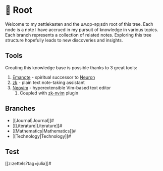# :seedling: Root

Welcome to my zettlekasten and the uʍop-ǝpᴉsdn root of this tree.
Each node is a note I have accrued in my pursuit of knowledge in various topics.
Each branch represents a collection of related notes.
Exploring this tree structure hopefully leads to new discoveries and insights.

## Tools

Creating this knowledge base is possible thanks to 3 great tools:

1. [Emanote](https://emanote.srid.ca/) - spiritual successor to [Neuron](https://neuron.zettel.page/)
1. [zk](https://github.com/mickael-menu/zk) - plain text note-taking assistant
1. [Neovim](https://neovim.io/) - hyperextensible Vim-based text editor
    1. Coupled with [zk-nvim](https://github.com/mickael-menu/zk-nvim) plugin

## Branches

- [[Journal|Journal]]#
- [[Literature|Literature]]#
- [[Mathematics|Mathematics]]#
- [[Technology|Technology]]#

## Test

[[z:zettels?tag=julia]]#
